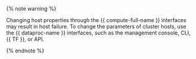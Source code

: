 {% note warning %}

Changing host properties through the {{ compute-full-name }} interfaces may result in host failure. To change the parameters of cluster hosts, use the {{ dataproc-name }} interfaces, such as the management console, CLI, {{ TF }}, or API.

{% endnote %}
